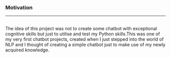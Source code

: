 <h3>Motivation</h3>
<hr>
<br>
The idea of this project was not to create some chatbot with exceptional cognitive skills but just to utilise and test my Python skills.This was one of my very first chatbot projects, created when I just stepped into the world of NLP and I thought of creating a simple chatbot just to make use of my newly acquired knowledge.
